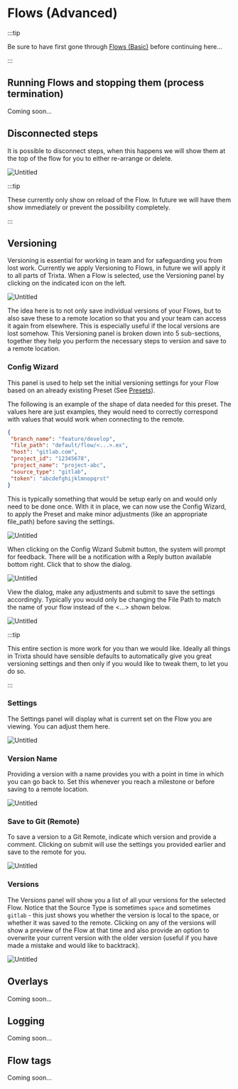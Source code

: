 # Flows (Advanced)

:::tip

Be sure to have first gone through [Flows (Basic)](../Flows%20(Basic)/index.md) before continuing here…

:::

## Running Flows and stopping them (process termination)

Coming soon…

## Disconnected steps

It is possible to disconnect steps, when this happens we will show them at the top of the flow for you to either re-arrange or delete.

![Untitled](Untitled.png)

:::tip

These currently only show on reload of the Flow. In future we will have them show immediately or prevent the possibility completely.

:::

## Versioning

Versioning is essential for working in team and for safeguarding you from lost work. Currently we apply Versioning to Flows, in future we will apply it to all parts of Trixta. When a Flow is selected, use the Versioning panel by clicking on the indicated icon on the left.

![Untitled](Untitled%201.png)

The idea here is to not only save individual versions of your Flows, but to also save these to a remote location so that you and your team can access it again from elsewhere. This is especially useful if the local versions are lost somehow. This Versioning panel is broken down into 5 sub-sections, together they help you perform the necessary steps to version and save to a remote location.

### Config Wizard

This panel is used to help set the initial versioning settings for your Flow based on an already existing Preset (See [Presets](../../Presets/index.md)).

The following is an example of the shape of data needed for this preset. The values here are just examples, they would need to correctly correspond with values that would work when connecting to the remote.

```json
{
 "branch_name": "feature/develop",
 "file_path": "default/flow/<...>.ex",
 "host": "gitlab.com",
 "project_id": "12345678",
 "project_name": "project-abc",
 "source_type": "gitlab",
 "token": "abcdefghijklmnopqrst"
}
```

This is typically something that would be setup early on and would only need to be done once. With it in place, we can now use the Config Wizard, to apply the Preset and make minor adjustments (like an appropriate file_path) before saving the settings.

![Untitled](Untitled%202.png)

When clicking on the Config Wizard Submit button, the system will prompt for feedback. There will be a notification with a Reply button available bottom right. Click that to show the dialog.

![Untitled](Untitled%203.png)

View the dialog, make any adjustments and submit to save the settings accordingly. Typically you would only be changing the File Path to match the name of your flow instead of the <…> shown below.

![Untitled](Untitled%204.png)

:::tip

This entire section is more work for you than we would like. Ideally all things in Trixta should have sensible defaults to automatically give you great versioning settings and then only if you would like to tweak them, to let you do so.

:::
### Settings

The Settings panel will display what is current set on the Flow you are viewing. You can adjust them here.

![Untitled](Untitled%205.png)

### Version Name

Providing a version with a name provides you with a point in time in which you can go back to. Set this whenever you reach a milestone or before saving to a remote location.

![Untitled](Untitled%206.png)

### Save to Git (Remote)

To save a version to a Git Remote, indicate which version and provide a comment. Clicking on submit will use the settings you provided earlier and save to the remote for you.

![Untitled](Untitled%207.png)

### Versions

The Versions panel will show you a list of all your versions for the selected Flow. Notice that the Source Type is sometimes `space` and sometimes `gitlab` - this just shows you whether the version is local to the space, or whether it was saved to the remote. Clicking on any of the versions will show a preview of the Flow at that time and also provide an option to overwrite your current version with the older version (useful if you have made a mistake and would like to backtrack).

![Untitled](Untitled%208.png)

## Overlays

Coming soon…

## Logging

Coming soon…

## Flow tags

Coming soon…
